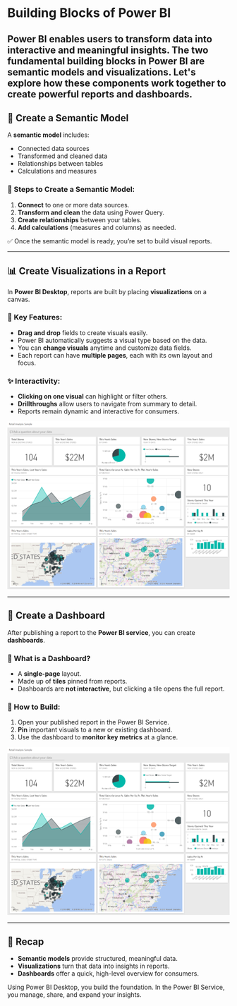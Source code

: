 # Building Blocks of Power BI

Power BI enables users to transform data into interactive and meaningful insights. The two fundamental building blocks in Power BI are **semantic models** and **visualizations**. Let's explore how these components work together to create powerful reports and dashboards.
---
## 📘 Create a Semantic Model

A **semantic model** includes:
- Connected data sources
- Transformed and cleaned data
- Relationships between tables
- Calculations and measures

### 🔄 Steps to Create a Semantic Model:
1. **Connect** to one or more data sources.
2. **Transform and clean** the data using Power Query.
3. **Create relationships** between your tables.
4. **Add calculations** (measures and columns) as needed.

✅ Once the semantic model is ready, you’re set to build visual reports.

---

## 📊 Create Visualizations in a Report

In **Power BI Desktop**, reports are built by placing **visualizations** on a canvas.

### 🎨 Key Features:
- **Drag and drop** fields to create visuals easily.
- Power BI automatically suggests a visual type based on the data.
- You can **change visuals** anytime and customize data fields.
- Each report can have **multiple pages**, each with its own layout and focus.

### ✨ Interactivity:
- **Clicking on one visual** can highlight or filter others.
- **Drillthroughs** allow users to navigate from summary to detail.
- Reports remain dynamic and interactive for consumers.

![Power BI Overview](images/pbi-bblocks2.png)

---

## 📌 Create a Dashboard

After publishing a report to the **Power BI service**, you can create **dashboards**.

### 📐 What is a Dashboard?
- A **single-page** layout.
- Made up of **tiles** pinned from reports.
- Dashboards are **not interactive**, but clicking a tile opens the full report.

### 📎 How to Build:
1. Open your published report in the Power BI Service.
2. **Pin** important visuals to a new or existing dashboard.
3. Use the dashboard to **monitor key metrics** at a glance.

![Power BI Overview](images/pbi-bblocks2.png)

---

## 🧠 Recap
- **Semantic models** provide structured, meaningful data.
- **Visualizations** turn that data into insights in reports.
- **Dashboards** offer a quick, high-level overview for consumers.

Using Power BI Desktop, you build the foundation. In the Power BI Service, you manage, share, and expand your insights.

